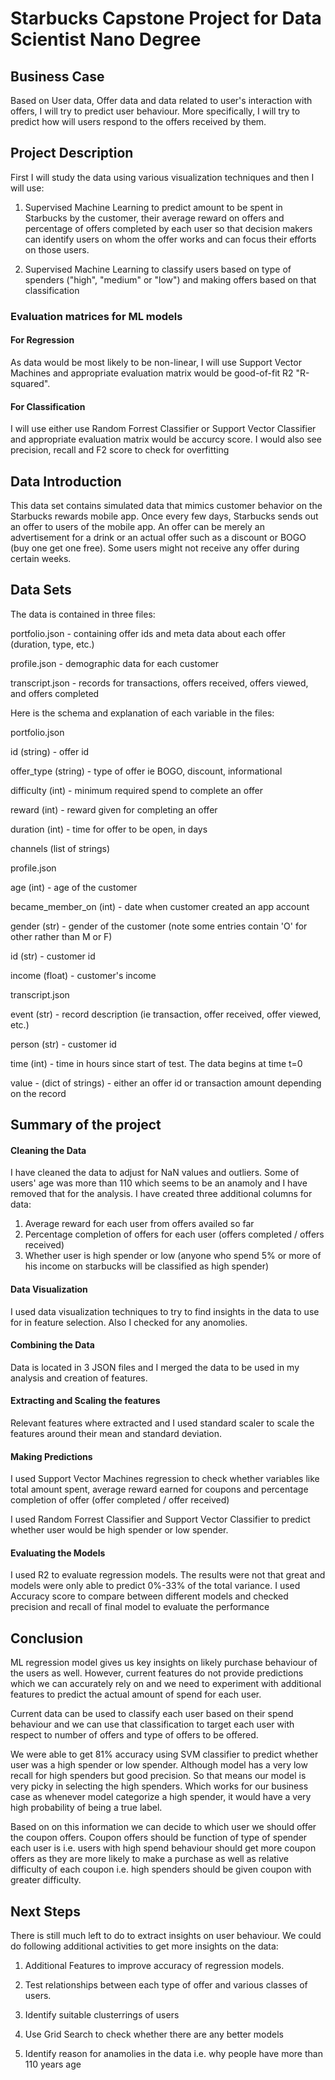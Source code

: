 # Starbucks Capstone Project for Data Scientist Nano Degree

## Business Case
Based on User data, Offer data and data related to user's interaction with offers, I will try to predict user behaviour. More specifically, I will try to predict how will users respond to the offers received by them.

## Project Description

First I will study the data using various visualization techniques and then I will use:

1) Supervised Machine Learning to predict amount to be spent in Starbucks by the customer, their average reward on offers and percentage of offers completed by each user so that decision makers can identify users on whom the offer works and can focus their efforts on those users.

2) Supervised Machine Learning to classify users based on type of spenders ("high", "medium" or "low") and making offers based on that classification

### Evaluation matrices for ML models
#### For Regression
As data would be most likely to be non-linear, I will use Support Vector Machines and appropriate evaluation matrix would be good-of-fit R2 "R-squared".  

#### For Classification
I will use either use Random Forrest Classifier or Support Vector Classifier and appropriate evaluation matrix would be accurcy score. I would also see precision, recall and F2 score to check for overfitting


## Data Introduction

This data set contains simulated data that mimics customer behavior on the Starbucks rewards mobile app. Once every few days, Starbucks sends out an offer to users of the mobile app. An offer can be merely an advertisement for a drink or an actual offer such as a discount or BOGO (buy one get one free). Some users might not receive any offer during certain weeks.

## Data Sets

The data is contained in three files:

portfolio.json - containing offer ids and meta data about each offer (duration, type, etc.)

profile.json - demographic data for each customer

transcript.json - records for transactions, offers received, offers viewed, and offers completed

Here is the schema and explanation of each variable in the files:

portfolio.json

id (string) - offer id

offer_type (string) - type of offer ie BOGO, discount, informational

difficulty (int) - minimum required spend to complete an offer

reward (int) - reward given for completing an offer

duration (int) - time for offer to be open, in days

channels (list of strings)

profile.json

age (int) - age of the customer

became_member_on (int) - date when customer created an app account

gender (str) - gender of the customer (note some entries contain 'O' for other rather than M or F)

id (str) - customer id

income (float) - customer's income

transcript.json

event (str) - record description (ie transaction, offer received, offer viewed, etc.)

person (str) - customer id

time (int) - time in hours since start of test. The data begins at time t=0

value - (dict of strings) - either an offer id or transaction amount depending on the record

## Summary of the project
#### Cleaning the Data
I have cleaned the data to adjust for NaN values and outliers. Some of users' age was more than 110 which seems to be an anamoly and I have removed that for the analysis.
I have created three additional columns for data:
1) Average reward for each user from offers availed so far
2) Percentage completion of offers for each user (offers completed / offers received)
3) Whether user is high spender or low (anyone who spend 5% or more of his income on starbucks will be classified as high spender)

#### Data Visualization
I used data visualization techniques to try to find insights in the data to use for in feature selection. Also I checked for any anomolies.

#### Combining the Data
Data is located in 3 JSON files and I merged the data to be used in my analysis and creation of features.

#### Extracting and Scaling the features
Relevant features where extracted and I used standard scaler to scale the features around their mean and standard deviation.

#### Making Predictions
I used Support Vector Machines regression to check whether variables like total amount spent, average reward earned for coupons and percentage completion of offer (offer completed / offer received)

I used Random Forrest Classifier and Support Vector Classifier to predict whether user would be high spender or low spender.

#### Evaluating the Models
I used R2 to evaluate regression models. The results were not that great and models were only able to predict 0%-33% of the total variance.
I used Accuracy score to compare between different models and checked precision and recall of final model to evaluate the performance 

## Conclusion
ML regression model gives us key insights on likely purchase behaviour of the users as well. However, current features do not provide predictions which we can accurately rely on and we need to experiment with additional features to predict the actual amount of spend for each user.

Current data can be used to classify each user based on their spend behaviour and we can use that classification to target each user with respect to number of offers and type of offers to be offered.

We were able to get 81% accuracy using SVM classifier to predict whether user was a high spender or low spender. Although model has a very low recall for high spenders but good precision. So that means our model is very picky in selecting the high spenders. Which works for our business case as whenever model categorize a high spender, it would have a very high probability of being a true label.

Based on on this information we can decide to which user we should offer the coupon offers. Coupon offers should be function of type of spender each user is i.e. users with high spend behaviour should get more coupon offers as they are more likely to make a purchase as well as relative difficulty of each coupon i.e. high spenders should be given coupon with greater difficulty.

## Next Steps
There is still much left to do to extract insights on user behaviour. We could do following additional activities to get more insights on the data:

1) Additional Features to improve accuracy of regression models.

2) Test relationships between each type of offer and various classes of users.

3) Identify suitable clusterrings of users

4) Use Grid Search to check whether there are any better models

5) Identify reason for anamolies in the data i.e. why people have more than 110 years age

